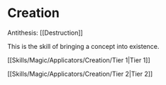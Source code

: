 # Creation
Antithesis: [[Destruction]]

This is the skill of bringing a concept into existence.

[[Skills/Magic/Applicators/Creation/Tier 1|Tier 1]]

[[Skills/Magic/Applicators/Creation/Tier 2|Tier 2]]
